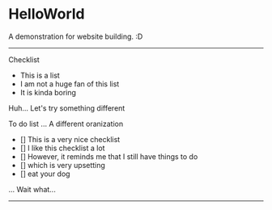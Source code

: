 # HelloWorld
A demonstration for website building. :D

- - -

Checklist
- This is a list
- I am not a huge fan of this list
- It is kinda boring

Huh... Let's try something different

To do list ... A different oranization
- [] This is a very nice checklist
- [] I like this checklist a lot
- [] However, it reminds me that I still have things to do
- [] which is very upsetting
- [] eat your dog

... Wait what...

- - -
